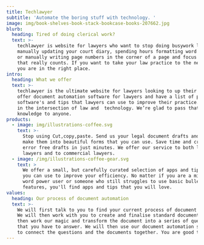 ```yaml
---
title: Techlawyer
subtitle: 'Automate the boring stuff with technology. '
image: img/book-shelves-book-stack-bookcase-books-207662.jpg
blurb:
  heading: Tired of doing clerical work?
  text: >-
    techlawyer is website for lawyers who want to stop doing busywork like
    manually updating your court diary, spending hours formatting word documents
    or manually writing page numbers in the corner of a page and focus on work
    that really counts. If you want to take your law practice to the next level,
    you are in the right place.
intro:
  heading: What we offer
  text: >-
    techlawyer is the ultimate website for lawyers looking to up their game. We
    offer document automation software for lawyers and have a list of practical
    software's and tips that lawyers can use to improve their practice. We live
    in the intersection of law and  technology. We’re glad to pass that
    knowledge to anyone. 
products:
  - image: img/illustrations-coffee.svg
    text: >-
      Stop using Cut,copy,paste. Send us your legal document drafts and let us
      make them into beautiful forms that you can use. Save time and create
      error free drafts in just minutes. We offer our service to both litigating
      lawyers and to commercial lawyers. 
  - image: /img/illustrations-coffee-gear.svg
    text: >
      We offer a small, but carefully curated selection of apps and tips that
      you can use to improve your efficiency. No matter if you are a microsoft
      word power user or someone who still struggles to use basic bullet point
      features, you'll find apps and tips that you will love.  
values:
  heading: Our process of document automation
  text: >-
    We will first talk to you to find your current process of document drafting.
    We will then work with you to create and finalise standard document. We will
    then work our magic and transform the document into a series of questions
    that you have to answer. We will then use our document automation software
    to connect the questions and the documents together. You are good to go.
---
```

